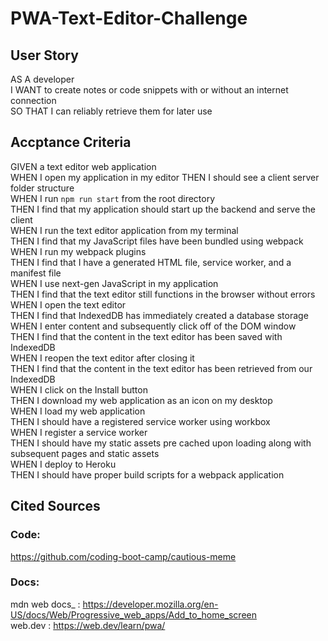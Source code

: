# PWA-Text-Editor-Challenge

## User Story
AS A developer <br>
I WANT to create notes or code snippets with or without an internet connection<br>
SO THAT I can reliably retrieve them for later use<br>

## Accptance Criteria
GIVEN a text editor web application<br>
WHEN I open my application in my editor
THEN I should see a client server folder structure<br>
WHEN I run `npm run start` from the root directory<br>
THEN I find that my application should start up the backend and serve the client<br>
WHEN I run the text editor application from my terminal<br>
THEN I find that my JavaScript files have been bundled using webpack<br>
WHEN I run my webpack plugins<br>
THEN I find that I have a generated HTML file, service worker, and a manifest file<br>
WHEN I use next-gen JavaScript in my application<br>
THEN I find that the text editor still functions in the browser without errors<br>
WHEN I open the text editor<br>
THEN I find that IndexedDB has immediately created a database storage<br>
WHEN I enter content and subsequently click off of the DOM window<br>
THEN I find that the content in the text editor has been saved with IndexedDB<br>
WHEN I reopen the text editor after closing it<br>
THEN I find that the content in the text editor has been retrieved from our IndexedDB<br>
WHEN I click on the Install button<br>
THEN I download my web application as an icon on my desktop<br>
WHEN I load my web application<br>
THEN I should have a registered service worker using workbox<br>
WHEN I register a service worker<br>
THEN I should have my static assets pre cached upon loading along with subsequent pages and static assets<br>
WHEN I deploy to Heroku<br>
THEN I should have proper build scripts for a webpack application<br>

## Cited Sources
### Code: 
https://github.com/coding-boot-camp/cautious-meme

### Docs: 
mdn web docs_ : https://developer.mozilla.org/en-US/docs/Web/Progressive_web_apps/Add_to_home_screen <br>
web.dev : https://web.dev/learn/pwa/
